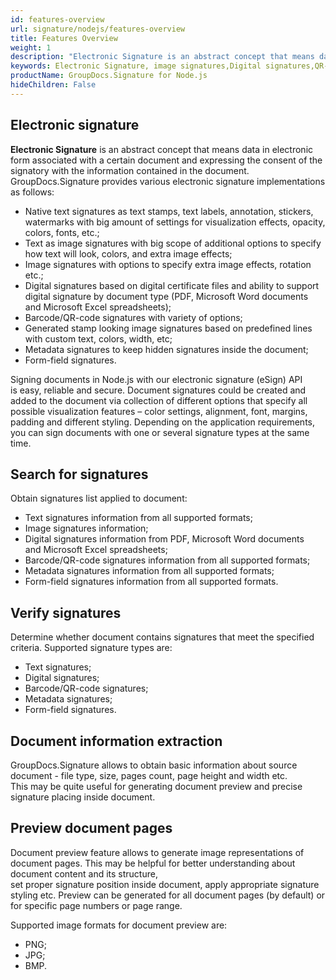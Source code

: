 ```yaml
---
id: features-overview
url: signature/nodejs/features-overview
title: Features Overview
weight: 1
description: "Electronic Signature is an abstract concept that means data in electronic form associated with a certain document and expressing the consent of the signatory with the information contained in the document."
keywords: Electronic Signature, image signatures,Digital signatures,QR-code signatures 
productName: GroupDocs.Signature for Node.js
hideChildren: False
---
```

## Electronic signature

**Electronic Signature** is an abstract concept that means data in electronic form associated with a certain document and expressing the consent of the signatory with the information contained in the document.
GroupDocs.Signature provides various electronic signature implementations as follows:

* Native text signatures as text stamps, text labels, annotation, stickers, watermarks with big amount of settings for visualization effects, opacity, colors, fonts, etc.;
* Text as image signatures with big scope of additional options to specify how text will look, colors, and extra image effects;
* Image signatures with options to specify extra image effects, rotation etc.;
* Digital signatures based on digital certificate files and ability to support digital signature by document type (PDF, Microsoft Word documents and Microsoft Excel spreadsheets);
* Barcode/QR-code signatures with variety of options;
* Generated stamp looking image signatures based on predefined lines with custom text, colors, width, etc;
* Metadata signatures to keep hidden signatures inside the document;
* Form-field signatures.

Signing documents in Node.js with our electronic signature (eSign) API is easy, reliable and secure. Document signatures could be created and added to the document via collection of different options that specify all possible visualization features – color settings, alignment, font, margins, padding and different styling. Depending on the application requirements, you can sign documents with one or several signature types at the same time.

## Search for signatures

Obtain signatures list applied to document:

* Text signatures information from all supported formats;
* Image signatures information;
* Digital signatures information from PDF, Microsoft Word documents and Microsoft Excel spreadsheets;
* Barcode/QR-code signatures information from all supported formats;
* Metadata signatures information from all supported formats;
* Form-field signatures information from all supported formats.

## Verify signatures

Determine whether document contains signatures that meet the specified criteria.
Supported signature types are:

* Text signatures;
* Digital signatures;
* Barcode/QR-code signatures;
* Metadata signatures;
* Form-field signatures.

## Document information extraction

GroupDocs.Signature allows to obtain basic information about source document - file type, size, pages count, page height and width etc.  
This may be quite useful for generating document preview and precise signature placing inside document.

## Preview document pages

Document preview feature allows to generate image representations of document pages. This may be helpful for better understanding about document content and its structure,  
set proper signature position inside document, apply appropriate signature styling etc. Preview can be generated for all document pages (by default) or for specific page numbers or page range.

Supported image formats for document preview are:

* PNG;
* JPG;
* BMP.
